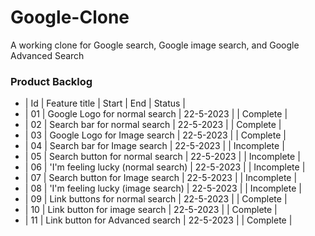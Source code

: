 # Google-Clone
A working clone for Google search, Google image search, and Google Advanced Search
### Product Backlog

- | Id | Feature title                        | Start      |     End   |   Status    |
- | 01 | Google Logo for normal search        | 22-5-2023  |           |  Complete   |
- | 02 | Search bar for normal search         | 22-5-2023  |           |  Complete   |
- | 03 | Google Logo for Image search         | 22-5-2023  |           |  Complete   |
- | 04 | Search bar for Image search          | 22-5-2023  |           |  Incomplete |
- | 05 | Search button for normal search      | 22-5-2023  |           |  Incomplete |
- | 06 | 'I'm feeling lucky (normal search)   | 22-5-2023  |           |  Incomplete |
- | 07 | Search button for Image search       | 22-5-2023  |           |  Incomplete |
- | 08 | 'I'm feeling lucky (image search)    | 22-5-2023  |           |  Incomplete |
- | 09 | Link buttons for normal search       | 22-5-2023  |           |  Complete   |
- | 10 | Link button for image search         | 22-5-2023  |           |  Complete   |
- | 11 | Link button for Advanced search      | 22-5-2023  |           |  Complete   |